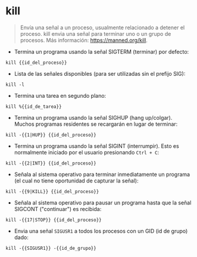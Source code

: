 # kill

> Envía una señal a un proceso, usualmente relacionado a detener el proceso.
> kill envia una señal para terminar uno o un grupo de procesos.
> Más información: <https://manned.org/kill>.

- Termina un programa usando la señal SIGTERM (terminar) por defecto:

`kill {{id_del_proceso}}`

- Lista de las señales disponibles (para ser utilizadas sin el prefijo SIG):

`kill -l`

- Termina una tarea en segundo plano:

`kill %{{id_de_tarea}}`

- Termina un programa usando la señal SIGHUP (hang up/colgar). Muchos programas residentes se recargarán en lugar de terminar:

`kill -{{1|HUP}} {{id_del_proceso}}`

- Termina un programa usando la señal SIGINT (interrumpir). Esto es normalmente iniciado por el usuario presionando `Ctrl + C`:

`kill -{{2|INT}} {{id_del_proceso}}`

- Señala al sistema operativo para terminar inmediatamente un programa (el cual no tiene oportunidad de capturar la señal):

`kill -{{9|KILL}} {{id_del_proceso}}`

- Señala al sistema operativo para pausar un programa hasta que la señal SIGCONT ("continuar") es recibida:

`kill -{{17|STOP}} {{id_del_proceso}}`

- Envia una señal `SIGUSR1` a todos los procesos con un GID (id de grupo) dado:

`kill -{{SIGUSR1}} -{{id_de_grupo}}`
